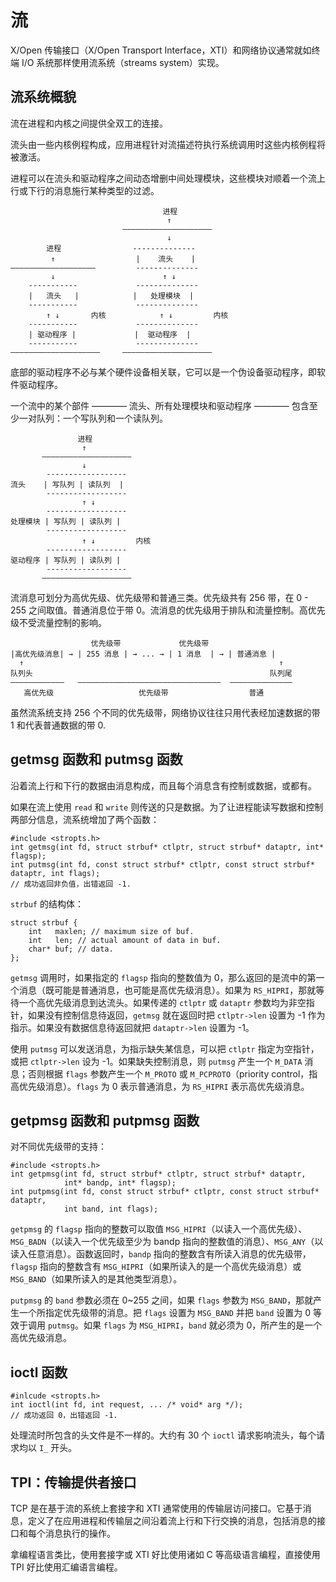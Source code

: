 # 流

X/Open 传输接口（X/Open Transport Interface，XTI）和网络协议通常就如终端 I/O 系统那样使用流系统（streams system）实现。

## 流系统概貌

流在进程和内核之间提供全双工的连接。

流头由一些内核例程构成，应用进程针对流描述符执行系统调用时这些内核例程将被激活。

进程可以在流头和驱动程序之间动态增删中间处理模块，这些模块对顺着一个流上行或下行的消息施行某种类型的过滤。

```
                                  进程
                                   ↑ 
                         ————————————————————
                                   ↓
        进程                --------------
         ↑                  |    流头    |
———————————————————         --------------
         ↓                        ↑ ↓
    -----------             --------------
    |   流头   |            |   处理模块  |
    -----------             --------------
        ↑ ↓       内核            ↑ ↓         内核
    -----------             --------------
    | 驱动程序 |             |  驱动程序  |
    -----------             --------------
————————————————————     ————————————————————
```

底部的驱动程序不必与某个硬件设备相关联，它可以是一个伪设备驱动程序，即软件驱动程序。

一个流中的某个部件 ———— 流头、所有处理模块和驱动程序 ———— 包含至少一对队列：一个写队列和一个读队列。


```
               进程
                ↑ 
       ————————————————————
                ↓
        ------------------
流头    | 写队列 | 读队列  |
        ------------------
                ↑ ↓
        ------------------
处理模块 | 写队列 | 读队列 |
        ------------------
                ↑ ↓         内核
        ------------------
驱动程序 | 写队列 | 读队列 |
        ------------------
       ————————————————————
```

流消息可划分为高优先级、优先级带和普通三类。优先级共有 256 带，在 0 - 255 之间取值。普通消息位于带 0。流消息的优先级用于排队和流量控制。高优先级不受流量控制的影响。

```
                  优先级带             优先级带
|高优先级消息| → | 255 消息 | → ... → | 1 消息  | → | 普通消息 |
  ↑                                                         ↑
队列头                                                     队列尾
————————————   ————————————————————————————————  ——————————————
   高优先级                   优先级带                  普通   

```

虽然流系统支持 256 个不同的优先级带，网络协议往往只用代表经加速数据的带 1 和代表普通数据的带 0.

## getmsg 函数和 putmsg 函数

沿着流上行和下行的数据由消息构成，而且每个消息含有控制或数据，或都有。

如果在流上使用 `read` 和 `write` 则传送的只是数据。为了让进程能读写数据和控制两部分信息，流系统增加了两个函数：

```
#include <stropts.h>
int getmsg(int fd, struct strbuf* ctlptr, struct strbuf* dataptr, int* flagsp);
int putmsg(int fd, const struct strbuf* ctlptr, const struct strbuf* dataptr, int flags);
// 成功返回非负值，出错返回 -1.
```

`strbuf` 的结构体：

```
struct strbuf {
    int   maxlen; // maximum size of buf.
    int   len; // actual amount of data in buf.
    char* buf; // data.
};
```

`getmsg` 调用时，如果指定的 `flagsp` 指向的整数值为 0，那么返回的是流中的第一个消息（既可能是普通消息，也可能是高优先级消息）。如果为 `RS_HIPRI`，那就等待一个高优先级消息到达流头。如果传递的 `ctlptr` 或 `dataptr` 参数均为非空指针，如果没有控制信息待返回，`getmsg` 就在返回时把 `ctlptr->len` 设置为 -1 作为指示。如果没有数据信息待返回就把 `dataptr->len` 设置为 -1。

使用 `putmsg` 可以发送消息，为指示缺失某信息，可以把 `ctlptr` 指定为空指针，或把 `ctlptr->len` 设为 -1。如果缺失控制消息，则 `putmsg` 产生一个 `M_DATA` 消息；否则根据 `flags` 参数产生一个 `M_PROTO` 或 `M_PCPROTO`（priority control，指高优先级消息）。`flags` 为 0 表示普通消息，为 `RS_HIPRI` 表示高优先级消息。 

## getpmsg 函数和 putpmsg 函数

对不同优先级带的支持：

```
#include <stropts.h>
int getpmsg(int fd, struct strbuf* ctlptr, struct strbuf* dataptr,
            int* bandp, int* flagsp);
int putpmsg(int fd, const struct strbuf* ctlptr, const struct strbuf* dataptr,
            int band, int flags);
```

`getpmsg` 的 `flagsp` 指向的整数可以取值 `MSG_HIPRI`（以读入一个高优先级）、`MSG_BADN`（以读入一个优先级至少为 bandp 指向的整数值的消息）、`MSG_ANY`（以读入任意消息）。函数返回时，`bandp` 指向的整数含有所读入消息的优先级带，`flagsp` 指向的整数含有 `MSG_HIPRI`（如果所读入的是一个高优先级消息）或 `MSG_BAND`（如果所读入的是其他类型消息）。

`putpmsg` 的 `band` 参数必须在 0~255 之间，如果 `flags` 参数为 `MSG_BAND`，那就产生一个所指定优先级带的消息。把 `flags` 设置为 `MSG_BAND` 并把 `band` 设置为 0 等效于调用 `putmsg`。如果 `flags` 为 `MSG_HIPRI`，`band` 就必须为 0，所产生的是一个高优先级消息。

## ioctl 函数

```
#inlcude <stropts.h>
int ioctl(int fd, int request, ... /* void* arg */);
// 成功返回 0，出错返回 -1.
```

处理流时所包含的头文件是不一样的。大约有 30 个 `ioctl` 请求影响流头，每个请求均以 `I_` 开头。

## TPI：传输提供者接口

TCP 是在基于流的系统上套接字和 XTI 通常使用的传输层访问接口。它基于消息，定义了在应用进程和传输层之间沿着流上行和下行交换的消息，包括消息的接口和每个消息执行的操作。

拿编程语言类比，使用套接字或 XTI 好比使用诸如 C 等高级语言编程，直接使用 TPI 好比使用汇编语言编程。
